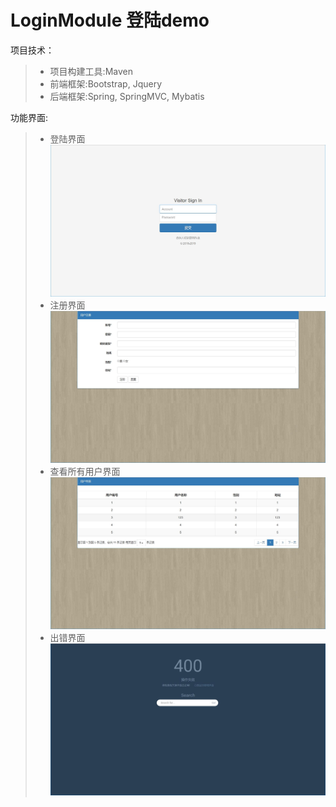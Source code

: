 # LoginModule 登陆demo

项目技术：
> * 项目构建工具:Maven
> * 前端框架:Bootstrap, Jquery
> * 后端框架:Spring, SpringMVC, Mybatis

功能界面:
> * 登陆界面<br />
![登陆界面](https://github.com/blogshixiaodong/LoginModule/blob/master/assets/login.jpg)
> * 注册界面<br />
![注册界面](https://github.com/blogshixiaodong/LoginModule/blob/master/assets/register.jpg)
> * 查看所有用户界面<br />
![查看所有用户界面](https://github.com/blogshixiaodong/LoginModule/blob/master/assets/user_list.jpg)
> * 出错界面<br />
![出错界面](https://github.com/blogshixiaodong/LoginModule/blob/master/assets/error.jpg)

